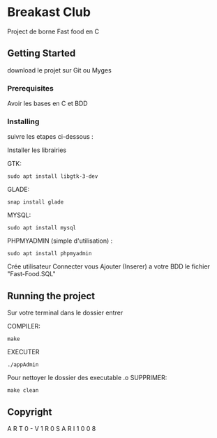 # Breakast Club

Project de borne Fast food en C

## Getting Started

download le projet sur Git ou Myges

### Prerequisites

Avoir les bases en C et BDD

### Installing

suivre les etapes ci-dessous :

Installer les librairies

GTK:
```
sudo apt install libgtk-3-dev
```
GLADE:
```
snap install glade
```
MYSQL:
```
sudo apt install mysql
```
PHPMYADMIN (simple d'utilisation) : 
```
sudo apt install phpmyadmin
```
Crée utilisateur
Connecter vous
Ajouter (Inserer) a votre BDD le fichier "Fast-Food.SQL"


## Running the project

Sur votre terminal dans le dossier entrer

COMPILER:
```
make
```
EXECUTER
```
./appAdmin
```
Pour nettoyer le dossier des executable .o 
SUPPRIMER:
```
make clean
```



## Copyright

A R T 0 - V 1 R 0 S
A R I 1 0 0 8
